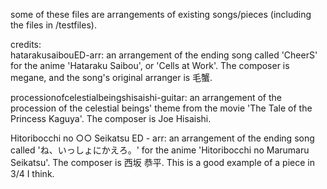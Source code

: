 some of these files are arrangements of existing songs/pieces (including the files in /testfiles).    
    
credits:    
hatarakusaibouED-arr: an arrangement of the ending song called 'CheerS' for the anime 'Hataraku Saibou', or 'Cells at Work'. The composer is megane, and the song's original arranger is 毛蟹.    
    
processionofcelestialbeingshisaishi-guitar: an arrangement of the procession of the celestial beings' theme from the movie 'The Tale of the Princess Kaguya'. The composer is Joe Hisaishi.    
    
Hitoribocchi no ○○ Seikatsu ED - arr: an arrangement of the ending song called 'ね、いっしょにかえろ。' for the anime 'Hitoribocchi no Marumaru Seikatsu'. The composer is 西坂 恭平. This is a good example of a piece in 3/4 I think.    